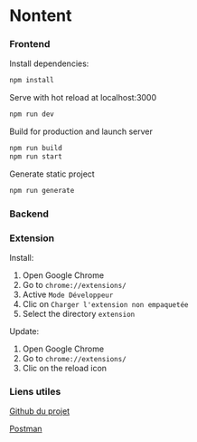 # Nontent

### Frontend

Install dependencies:

```bash
npm install
```

Serve with hot reload at localhost:3000

```bash
npm run dev
```

Build for production and launch server

```bash
npm run build
npm run start
```

Generate static project

```bash
npm run generate
```

### Backend

### Extension

Install:

1. Open Google Chrome
2. Go to `chrome://extensions/`
3. Active `Mode Développeur`
4. Clic on `Charger l'extension non empaquetée`
5. Select the directory `extension`

Update:

1. Open Google Chrome
2. Go to `chrome://extensions/`
3. Clic on the reload icon

### Liens utiles

[Github du projet](https://github.com/Nontent/Nontent)

[Postman](https://www.postman.com/warped-resonance-471784/workspace/nontent/request)
